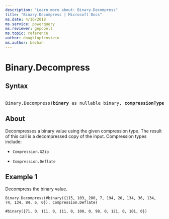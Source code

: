 ```yaml
---
description: "Learn more about: Binary.Decompress"
title: "Binary.Decompress | Microsoft Docs"
ms.date: 4/16/2018
ms.service: powerquery
ms.reviewer: gepopell
ms.topic: reference
author: dougklopfenstein
ms.author: bezhan
---
```

# Binary.Decompress

## Syntax

<pre> 
Binary.Decompress(<b>binary</b> as nullable binary, <b>compressionType</b> as number) as nullable binary
</pre>

## About
Decompresses a binary value using the given compression type. The result of this call is a decompressed copy of the input. Compression types include: 

*  `Compression.GZip`

*  `Compression.Deflate`

## Example 1
Decompress the binary value.

```powerquery-m
Binary.Decompress(#binary({115, 103, 200, 7, 194, 20, 134, 36, 134, 74, 134, 84, 6, 0}), Compression.Deflate)
```

`#binary({71, 0, 111, 0, 111, 0, 100, 0, 98, 0, 121, 0, 101, 0})`
  
